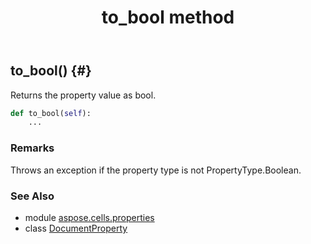 ﻿---
title: to_bool method
second_title: Aspose.Cells for Python via .NET API References
description: 
type: docs
weight: 20
url: /aspose.cells.properties/documentproperty/to_bool/
is_root: false
---

## to_bool() {#}

Returns the property value as bool.



```python
def to_bool(self):
    ...
```


### Remarks

Throws an exception if the property type is not PropertyType.Boolean.


### See Also
* module [aspose.cells.properties](../../)
* class [DocumentProperty](/cells/python-net/aspose.cells.properties/documentproperty)
